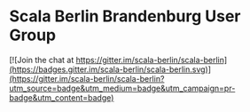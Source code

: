 # Scala Berlin Brandenburg User Group

[![Join the chat at https://gitter.im/scala-berlin/scala-berlin](https://badges.gitter.im/scala-berlin/scala-berlin.svg)](https://gitter.im/scala-berlin/scala-berlin?utm_source=badge&utm_medium=badge&utm_campaign=pr-badge&utm_content=badge)
